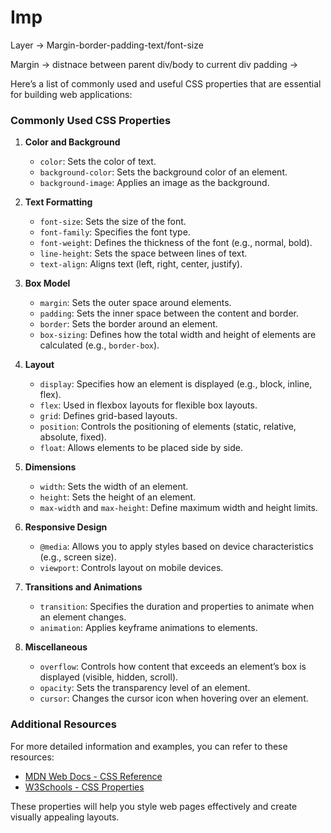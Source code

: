 # Imp 

Layer -> Margin-border-padding-text/font-size

Margin -> distnace between parent div/body to current div
padding ->



Here’s a list of commonly used and useful CSS properties that are essential for building web applications:

### Commonly Used CSS Properties

1. **Color and Background**
   - `color`: Sets the color of text.
   - `background-color`: Sets the background color of an element.
   - `background-image`: Applies an image as the background.

2. **Text Formatting**
   - `font-size`: Sets the size of the font.
   - `font-family`: Specifies the font type.
   - `font-weight`: Defines the thickness of the font (e.g., normal, bold).
   - `line-height`: Sets the space between lines of text.
   - `text-align`: Aligns text (left, right, center, justify).

3. **Box Model**
   - `margin`: Sets the outer space around elements.
   - `padding`: Sets the inner space between the content and border.
   - `border`: Sets the border around an element.
   - `box-sizing`: Defines how the total width and height of elements are calculated (e.g., `border-box`).

4. **Layout**
   - `display`: Specifies how an element is displayed (e.g., block, inline, flex).
   - `flex`: Used in flexbox layouts for flexible box layouts.
   - `grid`: Defines grid-based layouts.
   - `position`: Controls the positioning of elements (static, relative, absolute, fixed).
   - `float`: Allows elements to be placed side by side.

5. **Dimensions**
   - `width`: Sets the width of an element.
   - `height`: Sets the height of an element.
   - `max-width` and `max-height`: Define maximum width and height limits.

6. **Responsive Design**
   - `@media`: Allows you to apply styles based on device characteristics (e.g., screen size).
   - `viewport`: Controls layout on mobile devices.

7. **Transitions and Animations**
   - `transition`: Specifies the duration and properties to animate when an element changes.
   - `animation`: Applies keyframe animations to elements.

8. **Miscellaneous**
   - `overflow`: Controls how content that exceeds an element’s box is displayed (visible, hidden, scroll).
   - `opacity`: Sets the transparency level of an element.
   - `cursor`: Changes the cursor icon when hovering over an element.

### Additional Resources
For more detailed information and examples, you can refer to these resources:
- [MDN Web Docs - CSS Reference](https://developer.mozilla.org/en-US/docs/Web/CSS/Reference)
- [W3Schools - CSS Properties](https://www.w3schools.com/cssref/css3_browsersupport.asp)

These properties will help you style web pages effectively and create visually appealing layouts.